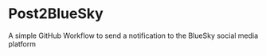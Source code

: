 # Post2BlueSky
A simple GitHub Workflow to send a notification to the BlueSky social media platform
